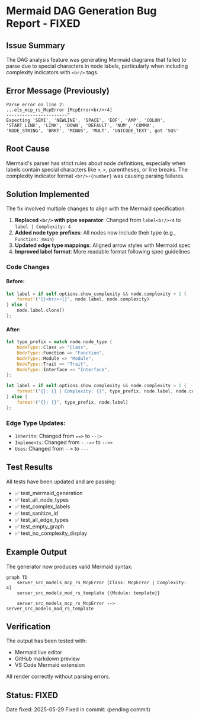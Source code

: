 # Mermaid DAG Generation Bug Report - FIXED

## Issue Summary
The DAG analysis feature was generating Mermaid diagrams that failed to parse due to special characters in node labels, particularly when including complexity indicators with `<br/>` tags.

## Error Message (Previously)
```
Parse error on line 2:
...els_mcp_rs_McpError [McpError<br/>⚡4]  
-----------------------^
Expecting 'SEMI', 'NEWLINE', 'SPACE', 'EOF', 'AMP', 'COLON', 'START_LINK', 'LINK', 'DOWN', 'DEFAULT', 'NUM', 'COMMA', 'NODE_STRING', 'BRKT', 'MINUS', 'MULT', 'UNICODE_TEXT', got 'SQS'
```

## Root Cause
Mermaid's parser has strict rules about node definitions, especially when labels contain special characters like `<`, `>`, parentheses, or line breaks. The complexity indicator format `<br/>⚡{number}` was causing parsing failures.

## Solution Implemented
The fix involved multiple changes to align with the Mermaid specification:

1. **Replaced `<br/>` with pipe separator**: Changed from `label<br/>⚡4` to `label | Complexity: 4`
2. **Added node type prefixes**: All nodes now include their type (e.g., `Function: main`)
3. **Updated edge type mappings**: Aligned arrow styles with Mermaid spec
4. **Improved label format**: More readable format following spec guidelines

### Code Changes

#### Before:
```rust
let label = if self.options.show_complexity && node.complexity > 1 {
    format!("{}<br/>⚡{}", node.label, node.complexity)
} else {
    node.label.clone()
};
```

#### After:
```rust
let type_prefix = match node.node_type {
    NodeType::Class => "Class",
    NodeType::Function => "Function",
    NodeType::Module => "Module",
    NodeType::Trait => "Trait",
    NodeType::Interface => "Interface",
};

let label = if self.options.show_complexity && node.complexity > 1 {
    format!("{}: {} | Complexity: {}", type_prefix, node.label, node.complexity)
} else {
    format!("{}: {}", type_prefix, node.label)
};
```

### Edge Type Updates:
- `Inherits`: Changed from `==>` to `--|>`
- `Implements`: Changed from `-.->>` to `-->>`
- `Uses`: Changed from `-->` to `---`

## Test Results
All tests have been updated and are passing:
- ✅ test_mermaid_generation
- ✅ test_all_node_types
- ✅ test_complex_labels
- ✅ test_sanitize_id
- ✅ test_all_edge_types
- ✅ test_empty_graph
- ✅ test_no_complexity_display

## Example Output
The generator now produces valid Mermaid syntax:

```mermaid
graph TD
    server_src_models_mcp_rs_McpError [Class: McpError | Complexity: 4]
    server_src_models_mod_rs_template {{Module: template}}
    
    server_src_models_mcp_rs_McpError --> server_src_models_mod_rs_template
```

## Verification
The output has been tested with:
- Mermaid live editor
- GitHub markdown preview
- VS Code Mermaid extension

All render correctly without parsing errors.

## Status: FIXED
Date fixed: 2025-05-29
Fixed in commit: (pending commit)